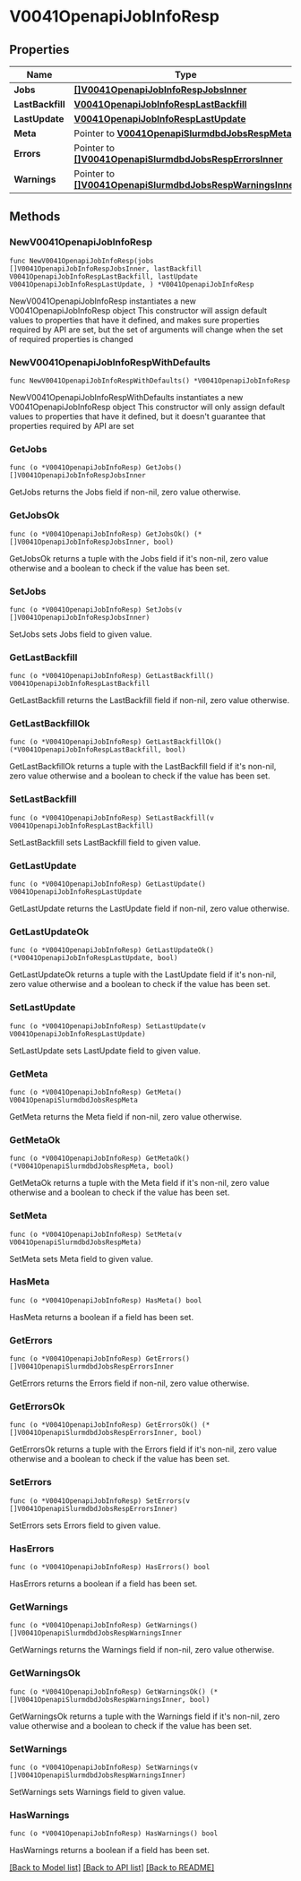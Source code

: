 # V0041OpenapiJobInfoResp

## Properties

Name | Type | Description | Notes
------------ | ------------- | ------------- | -------------
**Jobs** | [**[]V0041OpenapiJobInfoRespJobsInner**](V0041OpenapiJobInfoRespJobsInner.md) | list of jobs | 
**LastBackfill** | [**V0041OpenapiJobInfoRespLastBackfill**](V0041OpenapiJobInfoRespLastBackfill.md) |  | 
**LastUpdate** | [**V0041OpenapiJobInfoRespLastUpdate**](V0041OpenapiJobInfoRespLastUpdate.md) |  | 
**Meta** | Pointer to [**V0041OpenapiSlurmdbdJobsRespMeta**](V0041OpenapiSlurmdbdJobsRespMeta.md) |  | [optional] 
**Errors** | Pointer to [**[]V0041OpenapiSlurmdbdJobsRespErrorsInner**](V0041OpenapiSlurmdbdJobsRespErrorsInner.md) | Query errors | [optional] 
**Warnings** | Pointer to [**[]V0041OpenapiSlurmdbdJobsRespWarningsInner**](V0041OpenapiSlurmdbdJobsRespWarningsInner.md) | Query warnings | [optional] 

## Methods

### NewV0041OpenapiJobInfoResp

`func NewV0041OpenapiJobInfoResp(jobs []V0041OpenapiJobInfoRespJobsInner, lastBackfill V0041OpenapiJobInfoRespLastBackfill, lastUpdate V0041OpenapiJobInfoRespLastUpdate, ) *V0041OpenapiJobInfoResp`

NewV0041OpenapiJobInfoResp instantiates a new V0041OpenapiJobInfoResp object
This constructor will assign default values to properties that have it defined,
and makes sure properties required by API are set, but the set of arguments
will change when the set of required properties is changed

### NewV0041OpenapiJobInfoRespWithDefaults

`func NewV0041OpenapiJobInfoRespWithDefaults() *V0041OpenapiJobInfoResp`

NewV0041OpenapiJobInfoRespWithDefaults instantiates a new V0041OpenapiJobInfoResp object
This constructor will only assign default values to properties that have it defined,
but it doesn't guarantee that properties required by API are set

### GetJobs

`func (o *V0041OpenapiJobInfoResp) GetJobs() []V0041OpenapiJobInfoRespJobsInner`

GetJobs returns the Jobs field if non-nil, zero value otherwise.

### GetJobsOk

`func (o *V0041OpenapiJobInfoResp) GetJobsOk() (*[]V0041OpenapiJobInfoRespJobsInner, bool)`

GetJobsOk returns a tuple with the Jobs field if it's non-nil, zero value otherwise
and a boolean to check if the value has been set.

### SetJobs

`func (o *V0041OpenapiJobInfoResp) SetJobs(v []V0041OpenapiJobInfoRespJobsInner)`

SetJobs sets Jobs field to given value.


### GetLastBackfill

`func (o *V0041OpenapiJobInfoResp) GetLastBackfill() V0041OpenapiJobInfoRespLastBackfill`

GetLastBackfill returns the LastBackfill field if non-nil, zero value otherwise.

### GetLastBackfillOk

`func (o *V0041OpenapiJobInfoResp) GetLastBackfillOk() (*V0041OpenapiJobInfoRespLastBackfill, bool)`

GetLastBackfillOk returns a tuple with the LastBackfill field if it's non-nil, zero value otherwise
and a boolean to check if the value has been set.

### SetLastBackfill

`func (o *V0041OpenapiJobInfoResp) SetLastBackfill(v V0041OpenapiJobInfoRespLastBackfill)`

SetLastBackfill sets LastBackfill field to given value.


### GetLastUpdate

`func (o *V0041OpenapiJobInfoResp) GetLastUpdate() V0041OpenapiJobInfoRespLastUpdate`

GetLastUpdate returns the LastUpdate field if non-nil, zero value otherwise.

### GetLastUpdateOk

`func (o *V0041OpenapiJobInfoResp) GetLastUpdateOk() (*V0041OpenapiJobInfoRespLastUpdate, bool)`

GetLastUpdateOk returns a tuple with the LastUpdate field if it's non-nil, zero value otherwise
and a boolean to check if the value has been set.

### SetLastUpdate

`func (o *V0041OpenapiJobInfoResp) SetLastUpdate(v V0041OpenapiJobInfoRespLastUpdate)`

SetLastUpdate sets LastUpdate field to given value.


### GetMeta

`func (o *V0041OpenapiJobInfoResp) GetMeta() V0041OpenapiSlurmdbdJobsRespMeta`

GetMeta returns the Meta field if non-nil, zero value otherwise.

### GetMetaOk

`func (o *V0041OpenapiJobInfoResp) GetMetaOk() (*V0041OpenapiSlurmdbdJobsRespMeta, bool)`

GetMetaOk returns a tuple with the Meta field if it's non-nil, zero value otherwise
and a boolean to check if the value has been set.

### SetMeta

`func (o *V0041OpenapiJobInfoResp) SetMeta(v V0041OpenapiSlurmdbdJobsRespMeta)`

SetMeta sets Meta field to given value.

### HasMeta

`func (o *V0041OpenapiJobInfoResp) HasMeta() bool`

HasMeta returns a boolean if a field has been set.

### GetErrors

`func (o *V0041OpenapiJobInfoResp) GetErrors() []V0041OpenapiSlurmdbdJobsRespErrorsInner`

GetErrors returns the Errors field if non-nil, zero value otherwise.

### GetErrorsOk

`func (o *V0041OpenapiJobInfoResp) GetErrorsOk() (*[]V0041OpenapiSlurmdbdJobsRespErrorsInner, bool)`

GetErrorsOk returns a tuple with the Errors field if it's non-nil, zero value otherwise
and a boolean to check if the value has been set.

### SetErrors

`func (o *V0041OpenapiJobInfoResp) SetErrors(v []V0041OpenapiSlurmdbdJobsRespErrorsInner)`

SetErrors sets Errors field to given value.

### HasErrors

`func (o *V0041OpenapiJobInfoResp) HasErrors() bool`

HasErrors returns a boolean if a field has been set.

### GetWarnings

`func (o *V0041OpenapiJobInfoResp) GetWarnings() []V0041OpenapiSlurmdbdJobsRespWarningsInner`

GetWarnings returns the Warnings field if non-nil, zero value otherwise.

### GetWarningsOk

`func (o *V0041OpenapiJobInfoResp) GetWarningsOk() (*[]V0041OpenapiSlurmdbdJobsRespWarningsInner, bool)`

GetWarningsOk returns a tuple with the Warnings field if it's non-nil, zero value otherwise
and a boolean to check if the value has been set.

### SetWarnings

`func (o *V0041OpenapiJobInfoResp) SetWarnings(v []V0041OpenapiSlurmdbdJobsRespWarningsInner)`

SetWarnings sets Warnings field to given value.

### HasWarnings

`func (o *V0041OpenapiJobInfoResp) HasWarnings() bool`

HasWarnings returns a boolean if a field has been set.


[[Back to Model list]](../README.md#documentation-for-models) [[Back to API list]](../README.md#documentation-for-api-endpoints) [[Back to README]](../README.md)


